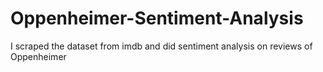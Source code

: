 # Oppenheimer-Sentiment-Analysis
I scraped the dataset from imdb and did sentiment analysis on reviews of Oppenheimer
